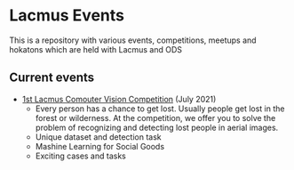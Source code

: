 # Lacmus Events

This is a repository with various events, competitions, meetups and hokatons which are held with Lacmus and ODS

## Current events

- [1st Lacmus Comouter Vision Competition](cv-competition-1/readme.md) (July 2021)
  - Every person has a chance to get lost. Usually people get lost in the forest or wilderness. At the competition, we offer you to solve the problem of recognizing and detecting lost people in aerial images.
  - Unique dataset and detection task
  - Mashine Learning for Social Goods
  - Exciting cases and tasks